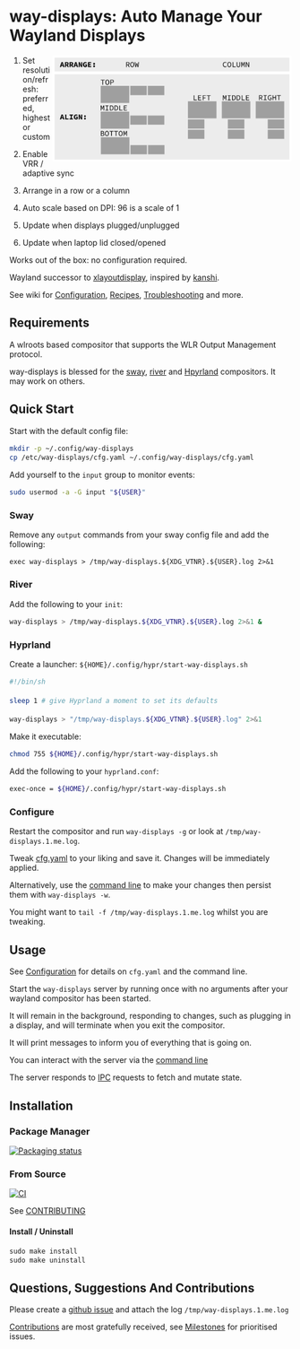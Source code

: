# way-displays: Auto Manage Your Wayland Displays

<img align="right" width="427" height="189" title="credit: Stephen Barratt" src="doc/layouts.png?raw=true">

1. Set resolution/refresh: preferred, highest or custom

1. Enable VRR / adaptive sync

1. Arrange in a row or a column

1. Auto scale based on DPI: 96 is a scale of 1

1. Update when displays plugged/unplugged

1. Update when laptop lid closed/opened

Works out of the box: no configuration required.

Wayland successor to [xlayoutdisplay](https://github.com/alex-courtis/xlayoutdisplay), inspired by [kanshi](https://sr.ht/~emersion/kanshi/).

See wiki for [Configuration](https://github.com/alex-courtis/way-displays/wiki/Configuration), [Recipes](https://github.com/alex-courtis/way-displays/wiki/Recipes), [Troubleshooting](https://github.com/alex-courtis/way-displays/wiki/Troubleshooting) and more.

## Requirements

A wlroots based compositor that supports the WLR Output Management protocol.

way-displays is blessed for the [sway](https://swaywm.org/), [river](https://github.com/riverwm/river) and [Hpyrland](https://hyprland.org/) compositors. It may work on others.

## Quick Start

Start with the default config file:
```sh
mkdir -p ~/.config/way-displays
cp /etc/way-displays/cfg.yaml ~/.config/way-displays/cfg.yaml
```

Add yourself to the `input` group to monitor events: 
```sh
sudo usermod -a -G input "${USER}"
```

### Sway

Remove any `output` commands from your sway config file and add the following:
```
exec way-displays > /tmp/way-displays.${XDG_VTNR}.${USER}.log 2>&1
```

### River

Add the following to your `init`:
```sh
way-displays > /tmp/way-displays.${XDG_VTNR}.${USER}.log 2>&1 &
```

### Hyprland

Create a launcher: `${HOME}/.config/hypr/start-way-displays.sh`
```sh
#!/bin/sh

sleep 1 # give Hyprland a moment to set its defaults

way-displays > "/tmp/way-displays.${XDG_VTNR}.${USER}.log" 2>&1
```

Make it executable:
```sh
chmod 755 ${HOME}/.config/hypr/start-way-displays.sh
```

Add the following to your `hyprland.conf`:
```sh
exec-once = ${HOME}/.config/hypr/start-way-displays.sh
```

### Configure

Restart the compositor and run `way-displays -g` or look at `/tmp/way-displays.1.me.log`.

Tweak [cfg.yaml](https://github.com/alex-courtis/way-displays/wiki/Configuration#cfgyaml) to your liking and save it. Changes will be immediately applied.

Alternatively, use the [command line](https://github.com/alex-courtis/way-displays/wiki/Configuration#command-line) to make your changes then persist them with `way-displays -w`.

You might want to `tail -f /tmp/way-displays.1.me.log` whilst you are tweaking.

## Usage

See [Configuration](https://github.com/alex-courtis/way-displays/wiki/Configuration) for details on `cfg.yaml` and the command line.

Start the `way-displays` server by running once with no arguments after your wayland compositor has been started.

It will remain in the background, responding to changes, such as plugging in a display, and will terminate when you exit the compositor.

It will print messages to inform you of everything that is going on.

You can interact with the server via the [command line](https://github.com/alex-courtis/way-displays/wiki/Configuration#command-line)

The server responds to [IPC](https://github.com/alex-courtis/way-displays/wiki/IPC) requests to fetch and mutate state.

## Installation

### Package Manager

[![Packaging status](https://repology.org/badge/vertical-allrepos/way-displays.svg)](https://repology.org/project/way-displays/versions)

### From Source

[![CI](https://github.com/alex-courtis/way-displays/actions/workflows/ci.yml/badge.svg?branch=master)](https://github.com/alex-courtis/way-displays/actions/workflows/ci.yml?query=branch%3Amaster)

See [CONTRIBUTING](doc/CONTRIBUTING.md)

#### Install / Uninstall

```
sudo make install
sudo make uninstall
```

## Questions, Suggestions And Contributions

Please create a [github issue](https://github.com/alex-courtis/way-displays/issues) and attach the log `/tmp/way-displays.1.me.log`

[Contributions](doc/CONTRIBUTING.md) are most gratefully received, see [Milestones](https://github.com/alex-courtis/way-displays/milestones) for prioritised issues.
